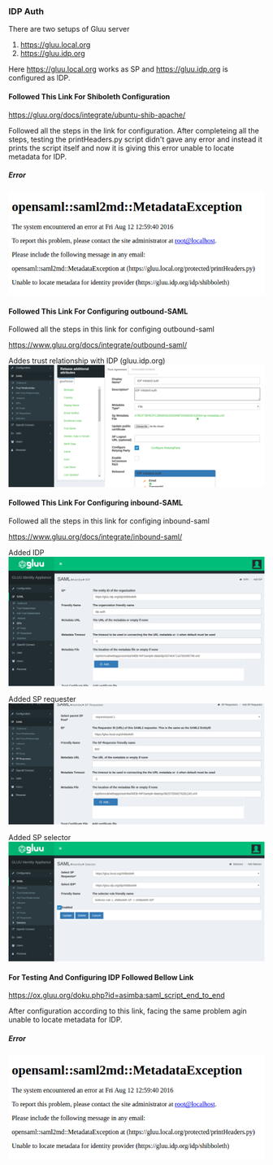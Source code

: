 ### IDP Auth

There are two setups of Gluu server
1. https://gluu.local.org
2. https://gluu.idp.org

Here https://gluu.local.org works as SP and https://gluu.idp.org is configured as IDP.

#### Followed This Link For Shiboleth Configuration
https://gluu.org/docs/integrate/ubuntu-shib-apache/

Followed all the steps in the link for configuration.
After completeing all the steps, testing the printHeaders.py script didn't gave any error and instead it prints the script itself and now it is giving this error unable to locate metadata for IDP.

##### Error
![image](https://github.com/arvindsinghtomar/idp-initiated-auth/blob/master/img/ErrorInMataData.png)

#### Followed This Link For Configuring outbound-SAML
Followed all the steps in this link for configing outbound-saml

https://www.gluu.org/docs/integrate/outbound-saml/

Addes trust relationship with IDP (gluu.idp.org)
![image](https://github.com/arvindsinghtomar/idp-initiated-auth/blob/master/img/AddedTrustRelationships.png)

#### Followed This Link For Configuring inbound-SAML
Followed all the steps in this link for configing inbound-saml

https://www.gluu.org/docs/integrate/inbound-saml/

Added IDP
![image](https://github.com/arvindsinghtomar/idp-initiated-auth/blob/master/img/IDP%20configuration%20inn%20SP.png)

Added SP requester
![image](https://github.com/arvindsinghtomar/idp-initiated-auth/blob/master/img/Added%20SP%20requester%20in%20IDP.png)

Added SP selector
![image](https://github.com/arvindsinghtomar/idp-initiated-auth/blob/master/img/SAMLSelector.png)

#### For Testing And Configuring IDP Followed Bellow Link
https://ox.gluu.org/doku.php?id=asimba:saml_script_end_to_end

After configuration according to this link, facing the same problem agin unable to locate metadata for IDP.

##### Error
![image](https://github.com/arvindsinghtomar/idp-initiated-auth/blob/master/img/ErrorInMataData.png)




